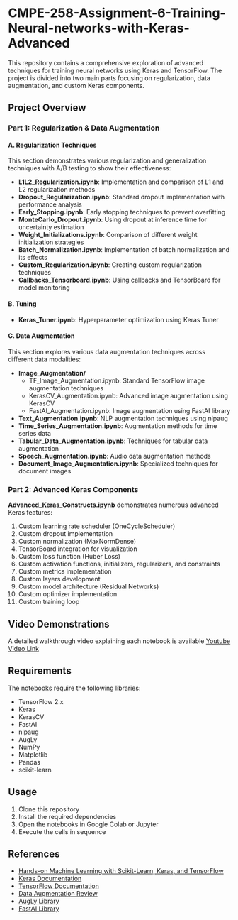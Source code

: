 # CMPE-258-Assignment-6-Training-Neural-networks-with-Keras-Advanced

This repository contains a comprehensive exploration of advanced techniques for training neural networks using Keras and TensorFlow. The project is divided into two main parts focusing on regularization, data augmentation, and custom Keras components.

## Project Overview

### Part 1: Regularization & Data Augmentation

#### A. Regularization Techniques
This section demonstrates various regularization and generalization techniques with A/B testing to show their effectiveness:

- **L1L2_Regularization.ipynb**: Implementation and comparison of L1 and L2 regularization methods
- **Dropout_Regularization.ipynb**: Standard dropout implementation with performance analysis
- **Early_Stopping.ipynb**: Early stopping techniques to prevent overfitting
- **MonteCarlo_Dropout.ipynb**: Using dropout at inference time for uncertainty estimation
- **Weight_Initializations.ipynb**: Comparison of different weight initialization strategies
- **Batch_Normalization.ipynb**: Implementation of batch normalization and its effects
- **Custom_Regularization.ipynb**: Creating custom regularization techniques
- **Callbacks_Tensorboard.ipynb**: Using callbacks and TensorBoard for model monitoring

#### B. Tuning
- **Keras_Tuner.ipynb**: Hyperparameter optimization using Keras Tuner

#### C. Data Augmentation
This section explores various data augmentation techniques across different data modalities:

- **Image_Augmentation/**
  - TF_Image_Augmentation.ipynb: Standard TensorFlow image augmentation techniques
  - KerasCV_Augmentation.ipynb: Advanced image augmentation using KerasCV
  - FastAI_Augmentation.ipynb: Image augmentation using FastAI library
- **Text_Augmentation.ipynb**: NLP augmentation techniques using nlpaug
- **Time_Series_Augmentation.ipynb**: Augmentation methods for time series data
- **Tabular_Data_Augmentation.ipynb**: Techniques for tabular data augmentation
- **Speech_Augmentation.ipynb**: Audio data augmentation methods
- **Document_Image_Augmentation.ipynb**: Specialized techniques for document images

### Part 2: Advanced Keras Components

**Advanced_Keras_Constructs.ipynb** demonstrates numerous advanced Keras features:

1. Custom learning rate scheduler (OneCycleScheduler)
2. Custom dropout implementation
3. Custom normalization (MaxNormDense)
4. TensorBoard integration for visualization
5. Custom loss function (Huber Loss)
6. Custom activation functions, initializers, regularizers, and constraints
7. Custom metrics implementation
8. Custom layers development
9. Custom model architecture (Residual Networks)
10. Custom optimizer implementation
11. Custom training loop

## Video Demonstrations

A detailed walkthrough video explaining each notebook is available [Youtube Video Link](https://youtu.be/Ny4_BgKssiw)

## Requirements

The notebooks require the following libraries:
- TensorFlow 2.x
- Keras
- KerasCV
- FastAI
- nlpaug
- AugLy
- NumPy
- Matplotlib
- Pandas
- scikit-learn

## Usage

1. Clone this repository
2. Install the required dependencies
3. Open the notebooks in Google Colab or Jupyter
4. Execute the cells in sequence

## References

- [Hands-on Machine Learning with Scikit-Learn, Keras, and TensorFlow](https://github.com/ageron/handson-ml3)
- [Keras Documentation](https://keras.io/)
- [TensorFlow Documentation](https://www.tensorflow.org/)
- [Data Augmentation Review](https://github.com/AgaMiko/data-augmentation-review)
- [AugLy Library](https://github.com/facebookresearch/AugLy)
- [FastAI Library](https://github.com/fastai/fastbook)

